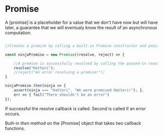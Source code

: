 # Promise

A [promise] is a placeholder for a value that we don't have now but will have later, a guarantee that we will eventualy know the result of an asynchronous computation.

```javascript

//Creates a promise by calling a built-in Promise constructor and passing in a callback function with two parameters: resolve and reject

const ninjaPromise = new Promise((resolve, reject) => {

	//A promise is successfully resolved by calling the passed-in resolve function (and rejected by calling the reject function).
	resolve("Hattori");
	//reject("An error resolving a promise!");
} 

ninjaPromise.then(ninja => {
	assert(ninja === "Hattori", "We were promised Hattori!"); },
	err => { fail("There shouldn't be an error")
});

```

If successful the resolve callback is called. Second is called if an error occurs.

Built-in *then* method on the [Promise] object that takes two callback functions.